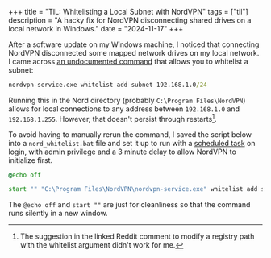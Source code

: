 +++
title = "TIL: Whitelisting a Local Subnet with NordVPN"
tags = ["til"]
description = "A hacky fix for NordVPN disconnecting shared drives on a local network in Windows."
date = "2024-11-17"
+++

After a software update on my Windows machine, I noticed that connecting NordVPN disconnected some mapped network drives on my local network. I came across [an undocumented command](https://www.reddit.com/r/nordvpn/comments/x2d3t5/comment/imjlk0b/) that allows you to whitelist a subnet:

```bat
nordvpn-service.exe whitelist add subnet 192.168.1.0/24
```

Running this in the Nord directory (probably `C:\Program Files\NordVPN`) allows for local connections to any address between `192.168.1.0` and `192.168.1.255`. However, that doesn't persist through restarts[^registry].

To avoid having to manually rerun the command, I saved the script below into a `nord_whitelist.bat` file and set it up to run with a [scheduled task](https://learn.microsoft.com/en-us/windows/win32/taskschd/task-scheduler-start-page) on login, with admin privilege and a 3 minute delay to allow NordVPN to initialize first.


```bat
@echo off

start "" "C:\Program Files\NordVPN\nordvpn-service.exe" whitelist add subnet 192.168.1.0/24
```

The `@echo off` and `start ""` are just for cleanliness so that the command runs silently in a new window.

[^registry]: The suggestion in the linked Reddit comment to modify a registry path with the whitelist argument didn't work for me.